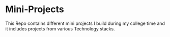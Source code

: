 # Mini-Projects
This Repo contains different mini projects I build during my college time and it includes projects from various Technology stacks.
